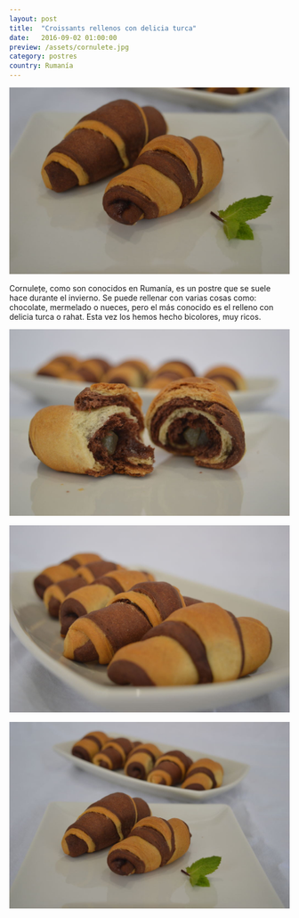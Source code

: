 ```yaml
---
layout: post
title:  "Croissants rellenos con delicia turca"
date:   2016-09-02 01:00:00
preview: /assets/cornulete.jpg
category: postres
country: Rumanía
---
```


![Cornulete 1](/assets/cornulete.jpg)

Cornulețe, como son conocidos en Rumanía, es un postre que se suele hace durante el invierno. Se puede rellenar con varias cosas como: chocolate, mermelado o nueces, pero el más conocido es el relleno con delicia turca o rahat. Esta vez los hemos hecho bicolores, muy ricos.

![Cornulete 2](/assets/cornulete_2.jpg)

![Cornulete 3](/assets/cornulete_3.jpg)

![Cornulete 4](/assets/cornulete_4.jpg)
